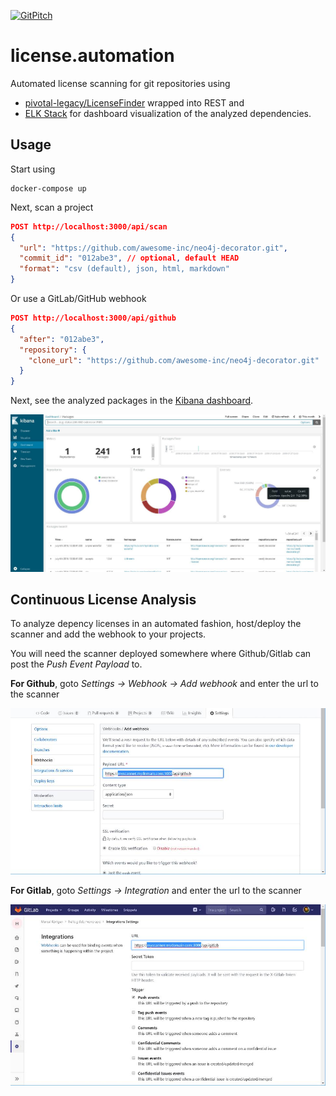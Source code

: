 [![GitPitch](https://gitpitch.com/assets/badge.svg)](https://gitpitch.com/mkoertgen/license.automation/master)

# license.automation

Automated license scanning for git repositories using

- [pivotal-legacy/LicenseFinder](https://github.com/pivotal-legacy/LicenseFinder) wrapped into REST and
- [ELK Stack](https://www.elastic.co/elk-stack) for dashboard visualization of the analyzed dependencies.

## Usage

Start using

```console
docker-compose up
```

Next, scan a project

```json
POST http://localhost:3000/api/scan
{
  "url": "https://github.com/awesome-inc/neo4j-decorator.git",
  "commit_id": "012abe3", // optional, default HEAD
  "format": "csv (default), json, html, markdown"
}
```

Or use a GitLab/GitHub webhook

```json
POST http://localhost:3000/api/github
{
  "after": "012abe3",
  "repository": {
    "clone_url": "https://github.com/awesome-inc/neo4j-decorator.git"
  }
}
```

Next, see the analyzed packages in the [Kibana dashboard](http://localhost:5601).

![License Dashboard](assets/image/dashboard.jpg)

## Continuous License Analysis

To analyze depency licenses in an automated fashion, host/deploy the scanner and add the webhook to your projects.

You will need the scanner deployed somewhere where Github/Gitlab can post the _Push Event Payload_ to.

**For Github**, goto _Settings -> Webhook -> Add webhook_ and enter the url to the scanner

![Github Webhook](assets/image/github_webhook.jpg)

**For Gitlab**, goto _Settings -> Integration_ and enter the url to the scanner

![Gitlab Webhook](assets/image/gitlab_webhook.jpg)
